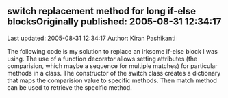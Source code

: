 ## switch replacement method for long if-else blocksOriginally published: 2005-08-31 12:34:17 
Last updated: 2005-08-31 12:34:17 
Author: Kiran Pashikanti 
 
The following code is my solution to replace an irksome if-else block I was using. The use of a function decorator allows setting attributes (the comparision, which maybe a sequence for multiple matches) for particular methods in a class. The constructor of the switch class creates a dictionary that maps the comparision value to specific methods. Then match method can be used to retrieve the specific method.